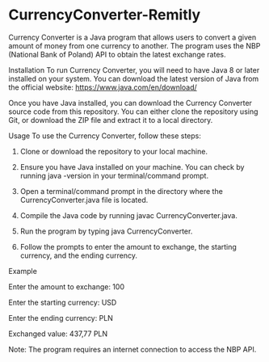 # CurrencyConverter-Remitly

Currency Converter is a Java program that allows users to convert a given amount of money from one currency to another. The program uses the NBP (National Bank of Poland) API to obtain the latest exchange rates.

Installation
To run Currency Converter, you will need to have Java 8 or later installed on your system. You can download the latest version of Java from the official website: https://www.java.com/en/download/

Once you have Java installed, you can download the Currency Converter source code from this repository. You can either clone the repository using Git, or download the ZIP file and extract it to a local directory.

Usage
To use the Currency Converter, follow these steps:

1. Clone or download the repository to your local machine.

2. Ensure you have Java installed on your machine. You can check by running java -version in your terminal/command prompt.

3. Open a terminal/command prompt in the directory where the CurrencyConverter.java file is located.

4. Compile the Java code by running javac CurrencyConverter.java.

5. Run the program by typing java CurrencyConverter.

6. Follow the prompts to enter the amount to exchange, the starting currency, and the ending currency.

Example

Enter the amount to exchange: 100

Enter the starting currency: USD

Enter the ending currency: PLN

Exchanged value: 437,77 PLN


Note: The program requires an internet connection to access the NBP API.

